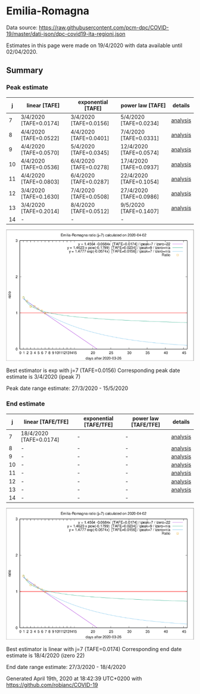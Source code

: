 # Emilia-Romagna


Data source: https://raw.githubusercontent.com/pcm-dpc/COVID-19/master/dati-json/dpc-covid19-ita-regioni.json

Estimates in this page were made on 19/4/2020 with data available until 02/04/2020.


## Summary 

### Peak estimate 
|j|linear [TAFE]|exponential [TAFE]|power law [TAFE]|details|
|---|----|-----------|---------|-------|
|7|3/4/2020 [TAFE=0.0174]|3/4/2020 [TAFE=0.0156]|5/4/2020 [TAFE=0.0234]|[analysis](COVID-19_emilia-romagna_j7_2020-04-02.md)|
|8|4/4/2020 [TAFE=0.0522]|4/4/2020 [TAFE=0.0401]|7/4/2020 [TAFE=0.0331]|[analysis](COVID-19_emilia-romagna_j8_2020-04-02.md)|
|9|4/4/2020 [TAFE=0.0570]|5/4/2020 [TAFE=0.0345]|12/4/2020 [TAFE=0.0574]|[analysis](COVID-19_emilia-romagna_j9_2020-04-02.md)|
|10|4/4/2020 [TAFE=0.0536]|6/4/2020 [TAFE=0.0278]|17/4/2020 [TAFE=0.0937]|[analysis](COVID-19_emilia-romagna_j10_2020-04-02.md)|
|11|4/4/2020 [TAFE=0.0803]|6/4/2020 [TAFE=0.0287]|22/4/2020 [TAFE=0.1054]|[analysis](COVID-19_emilia-romagna_j11_2020-04-02.md)|
|12|3/4/2020 [TAFE=0.1630]|7/4/2020 [TAFE=0.0508]|27/4/2020 [TAFE=0.0986]|[analysis](COVID-19_emilia-romagna_j12_2020-04-02.md)|
|13|3/4/2020 [TAFE=0.2014]|8/4/2020 [TAFE=0.0512]|9/5/2020 [TAFE=0.1407]|[analysis](COVID-19_emilia-romagna_j13_2020-04-02.md)|
|14|-|-|-||

![best peak estimate](COVID-19_emilia-romagna_j7_2020-04-02.png)

Best estimator is exp with j=7 (TAFE=0.0156)
Corresponding peak date estimate is 3/4/2020 (ipeak 7)


Peak date range estimate: 27/3/2020 - 15/5/2020

### End estimate 
|j|linear [TAFE/TFE]|exponential [TAFE/TFE]|power law [TAFE/TFE]|details|
|---|----|-----------|---------|-------|
|7|18/4/2020 [TAFE=0.0174]|-|-|[analysis](COVID-19_emilia-romagna_j7_2020-04-02.md)|
|8|-|-|-|[analysis](COVID-19_emilia-romagna_j8_2020-04-02.md)|
|9|-|-|-|[analysis](COVID-19_emilia-romagna_j9_2020-04-02.md)|
|10|-|-|-|[analysis](COVID-19_emilia-romagna_j10_2020-04-02.md)|
|11|-|-|-|[analysis](COVID-19_emilia-romagna_j11_2020-04-02.md)|
|12|-|-|-|[analysis](COVID-19_emilia-romagna_j12_2020-04-02.md)|
|13|-|-|-|[analysis](COVID-19_emilia-romagna_j13_2020-04-02.md)|
|14|-|-|-||

![best zero estimate](COVID-19_emilia-romagna_j7_2020-04-02.png)

Best estimator is linear with j=7 (TAFE=0.0174)
Corresponding end date estimate is 18/4/2020 (izero 22)


End date range estimate: 27/3/2020 - 18/4/2020

Generated April 19th, 2020 at 18:42:39 UTC+0200 with https://github.com/robianc/COVID-19
